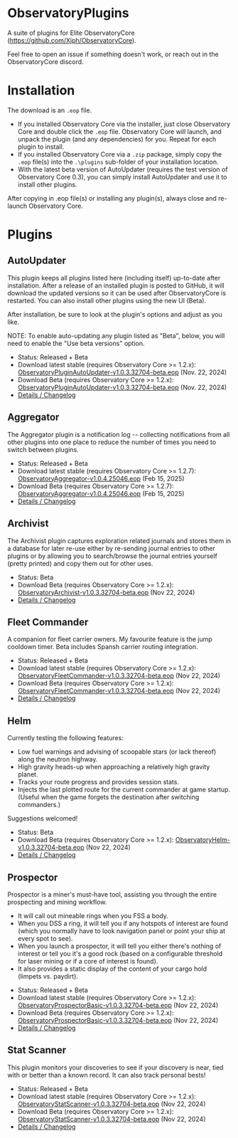 # ObservatoryPlugins
A suite of plugins for Elite ObservatoryCore (https://github.com/Xjph/ObservatoryCore).

Feel free to open an issue if something doesn't work, or reach out in the ObservatoryCore discord.

# Installation

The download is an `.eop` file.

*  If you installed Observatory Core via the installer, just close Observatory Core and double click the `.eop` file. Observatory Core will launch, and unpack the plugin (and any dependencies) for you. Repeat for each plugin to install.
*  If you installed Observatory Core via a `.zip` package, simply copy the `.eop` file(s) into the `.\plugins` sub-folder of your installation location.
*  With the latest beta version of AutoUpdater (requires the test version of Observatory Core 0.3), you can simply install AutoUpdater and use it to install other plugins.

After copying in .eop file(s) or installing any plugin(s), always close and re-launch Observatory Core.

# Plugins

## AutoUpdater

This plugin keeps all plugins listed here (including itself) up-to-date after installation. After a release of an installed plugin is posted to GitHub, it will download the updated versions so it can be used after ObservatoryCore is restarted. You can also install other plugins using the new UI (Beta).

After installation, be sure to look at the plugin's options and adjust as you like.

NOTE: To enable auto-updating any plugin listed as "Beta", below, you will need to enable the "Use beta versions" option.

*  Status: Released + Beta
*  Download latest stable (requires Observatory Core >= 1.2.x): [ObservatoryPluginAutoUpdater-v1.0.3.32704-beta.eop](https://github.com/fredjk-gh/ObservatoryPlugins/releases/download/v1.0.3.32704-beta/ObservatoryPluginAutoUpdater-v1.0.3.32704-beta.eop) (Nov. 22, 2024)
*  Download Beta (requires Observatory Core >= 1.2.x): [ObservatoryPluginAutoUpdater-v1.0.3.32704-beta.eop](https://github.com/fredjk-gh/ObservatoryPlugins/releases/download/v1.0.3.32704-beta/ObservatoryPluginAutoUpdater-v1.0.3.32704-beta.eop) (Nov. 22, 2024)
*  [Details / Changelog](https://github.com/fredjk-gh/ObservatoryPlugins/wiki/Plugin:-AutoUpdater)

## Aggregator

The Aggregator plugin is a notification log -- collecting notifications from all other plugins into one place to reduce the number of times you need to switch between plugins.

*  Status: Released + Beta
*  Download latest stable (requires Observatory Core >= 1.2.7): [ObservatoryAggregator-v1.0.4.25046.eop](https://github.com/fredjk-gh/ObservatoryPlugins/releases/download/v1.0.4.25046/ObservatoryAggregator-v1.0.4.25046.eop) (Feb 15, 2025)
*  Download Beta (requires Observatory Core >= 1.2.7): [ObservatoryAggregator-v1.0.4.25046.eop](https://github.com/fredjk-gh/ObservatoryPlugins/releases/download/v1.0.4.25046/ObservatoryAggregator-v1.0.4.25046.eop) (Feb 15, 2025)
*  [Details / Changelog](https://github.com/fredjk-gh/ObservatoryPlugins/wiki/Plugin:-Aggregator)

## Archivist

The Archivist plugin captures exploration related journals and stores them in a database for later re-use either by re-sending journal entries to other plugins or by allowing you to search/browse the journal entries yourself (pretty printed) and copy them out for other uses.

*  Status: Beta
*  Download Beta (requires Observatory Core >= 1.2.x): [ObservatoryArchivist-v1.0.3.32704-beta.eop](https://github.com/fredjk-gh/ObservatoryPlugins/releases/download/v1.0.3.32704-beta/ObservatoryArchivist-v1.0.3.32704-beta.eop) (Nov 22, 2024)
*  [Details / Changelog](https://github.com/fredjk-gh/ObservatoryPlugins/wiki/Plugin:-Archivist)

## Fleet Commander

A companion for fleet carrier owners. My favourite feature is the jump cooldown timer. Beta includes Spansh carrier routing integration.

*  Status: Released + Beta
*  Download latest stable (requires Observatory Core >= 1.2.x): [ObservatoryFleetCommander-v1.0.3.32704-beta.eop](https://github.com/fredjk-gh/ObservatoryPlugins/releases/download/v1.0.3.32704-beta/ObservatoryFleetCommander-v1.0.3.32704-beta.eop) (Nov 22, 2024)
*  Download Beta (requires Observatory Core >= 1.2.x): [ObservatoryFleetCommander-v1.0.3.32704-beta.eop](https://github.com/fredjk-gh/ObservatoryPlugins/releases/download/v1.0.3.32704-beta/ObservatoryFleetCommander-v1.0.3.32704-beta.eop) (Nov 22, 2024)
*  [Details / Changelog](https://github.com/fredjk-gh/ObservatoryPlugins/wiki/Plugin:-Fleet-Commander)

## Helm

Currently testing the following features:

- Low fuel warnings and advising of scoopable stars (or lack thereof) along the neutron highway.
- High gravity heads-up when approaching a relatively high gravity planet.
- Tracks your route progress and provides session stats.
- Injects the last plotted route for the current commander at game startup. (Useful when the game forgets the destination after switching commanders.)

Suggestions welcomed!

*  Status: Beta
*  Download Beta (requires Observatory Core >= 1.2.x): [ObservatoryHelm-v1.0.3.32704-beta.eop](https://github.com/fredjk-gh/ObservatoryPlugins/releases/download/v1.0.3.32704-beta/ObservatoryHelm-v1.0.3.32704-beta.eop) (Nov 22, 2024)
*  [Details / Changelog](https://github.com/fredjk-gh/ObservatoryPlugins/wiki/Plugin:-Helm)

## Prospector

Prospector is a miner's must-have tool, assisting you through the entire prospecting and mining workflow.

-  It will call out mineable rings when you FSS a body.
-  When you DSS a ring, it will tell you if any hotspots of interest are found (which you normally have to look navigation panel or point your ship at every spot to see).
-  When you launch a prospector, it will tell you either there's nothing of interest or tell you it's a good rock (based on a configurable threshold for laser mining or if a core of interest is found).
-  It also provides a static display of the content of your cargo hold (limpets vs. paydirt).

*  Status: Released + Beta
*  Download latest stable (requires Observatory Core >= 1.2.x): [ObservatoryProspectorBasic-v1.0.3.32704-beta.eop](https://github.com/fredjk-gh/ObservatoryPlugins/releases/download/v1.0.3.32704-beta/ObservatoryProspectorBasic-v1.0.3.32704-beta.eop) (Nov 22, 2024)
*  Download Beta (requires Observatory Core >= 1.2.x): [ObservatoryProspectorBasic-v1.0.3.32704-beta.eop](https://github.com/fredjk-gh/ObservatoryPlugins/releases/download/v1.0.3.32704-beta/ObservatoryProspectorBasic-v1.0.3.32704-beta.eop) (Nov 22, 2024)
*  [Details / Changelog](https://github.com/fredjk-gh/ObservatoryPlugins/wiki/Plugin:-Prospector)

## Stat Scanner

This plugin monitors your discoveries to see if your discovery is near, tied with or better than a known record. It can also track personal bests!

*  Status: Released + Beta
*  Download latest stable (requires Observatory Core >= 1.2.x): [ObservatoryStatScanner-v1.0.3.32704-beta.eop](https://github.com/fredjk-gh/ObservatoryPlugins/releases/download/v1.0.3.32704-beta/ObservatoryStatScanner-v1.0.3.32704-beta.eop) (Nov 22, 2024)
*  Download Beta (requires Observatory Core >= 1.2.x): [ObservatoryStatScanner-v1.0.3.32704-beta.eop](https://github.com/fredjk-gh/ObservatoryPlugins/releases/download/v1.0.3.32704-beta/ObservatoryStatScanner-v1.0.3.32704-beta.eop) (Nov 22, 2024)
*  [Details / Changelog](https://github.com/fredjk-gh/ObservatoryPlugins/wiki/Plugin:-Stat-Scanner)
